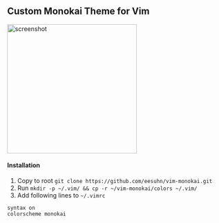 ## Custom Monokai Theme for Vim
<img src="https://github.com/eesuhn/vim-monokai/assets/102596628/ecce9d8d-161e-4855-835c-5b2fa13e471a" alt="screenshot" width="300" />

#### Installation
1. Copy to root `git clone https://github.com/eesuhn/vim-monokai.git`
2. Run `mkdir -p ~/.vim/ && cp -r ~/vim-monokai/colors ~/.vim/`
3. Add following lines to `~/.vimrc`
```
syntax on
colorscheme monokai
```
